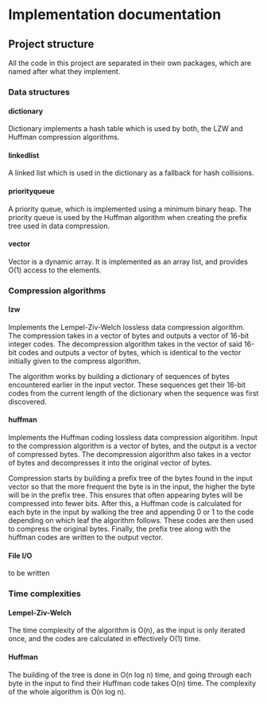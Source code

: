 # Implementation documentation

## Project structure
All the code in this project are separated in their own packages, which are named
after what they implement.

### Data structures

#### dictionary
Dictionary implements a hash table which is used by both, the LZW and Huffman
compression algorithms.

#### linkedlist
A linked list which is used in the dictionary as a fallback for hash collisions.

#### priorityqueue
A priority queue, which is implemented using a minimum binary heap. The priority queue
is used by the Huffman algorithm when creating the prefix tree used in data compression.

#### vector
Vector is a dynamic array. It is implemented as an array list, and provides O(1) access
to the elements.

### Compression algorithms

#### lzw
Implements the Lempel-Ziv-Welch lossless data compression algorithm. The compression
takes in a vector of bytes and outputs a vector of 16-bit integer codes. The decompression
algorithm takes in the vector of said 16-bit codes and outputs a vector of bytes, which
is identical to the vector initially given to the compress algorithm.

The algorithm works by building a dictionary of sequences of bytes encountered earlier
in the input vector. These sequences get their 16-bit codes from the current length of
the dictionary when the sequence was first discovered.

#### huffman
Implements the Huffman coding lossless data compression algoritihm. Input to the
compression algorithm is a vector of bytes, and the output is a vector of compressed
bytes. The decompression algorithm also takes in a vector of bytes and decompresses
it into the original vector of bytes.

Compression starts by building a prefix tree of the bytes found in the input vector
so that the more frequent the byte is in the input, the higher the byte will be in
the prefix tree. This ensures that often appearing bytes will be compressed into
fewer bits. After this, a Huffman code is calculated for each byte in the input
by walking the tree and appending 0 or 1 to the code depending on which leaf the
algorithm follows. These codes are then used to compress the original bytes. Finally,
the prefix tree along with the huffman codes are written to the output vector.

#### File I/O
to be written

### Time complexities

#### Lempel-Ziv-Welch
The time complexity of the algorithm is O(n), as the input is only iterated once,
and the codes are calculated in effectively O(1) time.

#### Huffman
The building of the tree is done in O(n log n) time, and going through each byte
in the input to find their Huffman code takes O(n) time. The complexity of the
whole algorithm is O(n log n).
